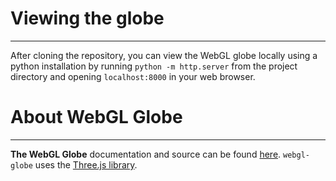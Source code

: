 # Viewing the globe
---------------------

After cloning the repository, you can view the WebGL globe locally using a python installation by running `python -m http.server` from the project directory and opening `localhost:8000` in your web browser. 

# About **WebGL Globe**
---------------------

**The WebGL Globe** documentation and source can be found [here](https://github.com/dataarts/webgl-globe). 
`webgl-globe` uses the [Three.js library](https://github.com/mrdoob/three.js/).
